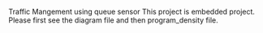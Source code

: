 Traffic Mangement using queue sensor
This project is embedded project. Please first see the diagram file and then program_density file.
